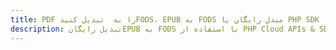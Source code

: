 ---title: PDF را به  تبدیل کنیدFODS، EPUB به FODS مبدل رایگان یا PHP SDKdescription: تبدیل رایگانEPUB به FODS با استفاده از PHP Cloud APIs & SDK همچنین اسناد PDF را در Cloud ایجاد، ویرایش و رندر کنید.---
